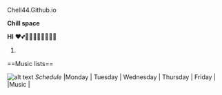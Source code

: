 Chell44.Github.io


**Chill space** 

**HI**
❤💕💖💖💖💖💖💖💖💖


1.  
  ==Music lists==


![alt text](https://wallpaperaccess.com/full/101870.jpg)
*Schedule*
|Monday | Tuesday | Wednesday | Thursday | Friday |
|Music |
